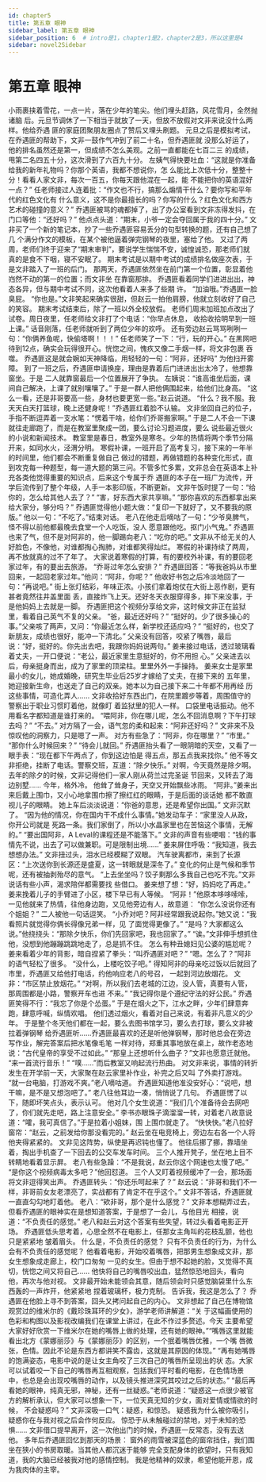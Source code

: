 ```yaml
---
id: chapter5
title: 第五章 眼神
sidebar_label: 第五章 眼神
sidebar_position: 6  # intro是1，chapter1是2，chapter2是3，所以这里是4
sidebar: novel2Sidebar
---
```


# 第五章 眼神

小雨裹挟着雪花，一点一片，落在少年的笔尖。他们埋头赶路，风花雪月，全然抛诸脑
后。元旦节调休了一下相当于就放了一天，但放不放假对文非来说没什么两样。他给乔遇
匪的家庭团聚朋友圈点了赞后又埋头刷题。
元旦之后是模拟考试，在乔遇匪的帮助下，文非一鼓作气冲到了前二十名，但乔遇匪就
没那么好运了，他的排名虽然还是第一，但成绩不怎么美观。之前一直都能在七百二三
的成绩，甩第二名四五十分，这次滑到了六百九十分。
左姨气得快要吐血：“这就是你准备给我的新年礼物吗？你那个英语，我都不想说你，怎
么能比上次低十分，整整十分！看看人家文非，每次一百五，你每天跟他混在一起，能
不能把你的英语混好一点？”
任老师接过人连着批：“作文也不行，搞那么煽情干什么？要你写和平年代的红色文化有
什么意义，这不是你最擅长的吗？你写的什么？红色文化和西方艺术的碰撞的意义？”
乔遇匪被骂的魂都掉了，出了办公室看到文非冻得发抖，在门口等他：“还好吗？”
他点点头道：“期末，小爷一定会夺回属于我的四十分。”
文非买了一个新的笔记本，抄了一些乔遇匪容易丢分的句型转换的题，还有自己想了几
个满分作文的模板，在某个被他逼着弹完钢琴的夜里，塞给了他。
又过了两周，老师们终于迎来了“期末审判”，要说学生惴惴不安，诚惶诚恐，那老师们就
真的是食不下咽，寝不安眠了。
期末考试是以期中考试的成绩排名做座次表，于是文非踏入了一班的后门。
那两天，乔遇匪依然坐在前门第一个位置，彰显着他岿然不动的第一的位置；而文非坐
在靠窗那排。
乔遇匪看着同学们进进出出，神态各异，但与期中考试不同，这次他看着人来多了些期
许。
“加油哦。”乔遇匪一脸臭屁。
“你也是。”文非笑起来确实很甜，但赵云一拍他肩膀，他就立刻收好了自己的笑容。
期末考试结束后，除了一班以外全校放假。
老师们周末加班加点改出了试卷。周日夜里，任老师给文非打了个电话：“你早点休息，
收拾收拾明早到一班上课。”
话音刚落，任老师就听到了两位少年的欢呼。
还有旁边赵云骂骂咧咧一句：“你俩养鱼呢，快偷塔啊！！！”
任老师笑了一下：“行，玩的开心。”
在黑网吧待到12点，确实会玩得很开心。恍惚之间，愧疚又像二手烟一样，将文非包裹
吞噬。
乔遇匪这是就会婉如天神降临，用轻轻的一句：“阿非，还好吗” 为他扫开雾障。
到了一班之后，乔遇匪申请换座，理由是靠着后门进进出出太冷了，他想靠窗坐。于是
二人就靠窗最后一个位置展开了争执。
左姨说：“谁高谁坐后面，课间自己解决，上课了就别嚷嚷了。”
于是一群人把他俩围起来，给他们比身高。
“这么一看，还是非哥要高一些，身材也要更宽一些。”赵云说道。
“什么？我不服。我天天白天打篮球，晚上还健身呢！”乔遇匪红着脸不认输。
文非坐回自己的位子，手指不断逗弄着一支水笔：“愣着干啥，给你们乔哥搬家啊。”
于是二人不会一下课就往走廊跑了，而是在教室里聚成一团，要么讨论习题进度，要么
说些最近很火的小说和新闻技术。
教室里是春日，教室外是寒冬。少年的热情将两个季节分隔开来，如同水火，泾渭分明。
寒假补课，一班开启了高考复习，接下来的一年半的时间里，他们都会不断重复做自己
做过的错题，再做错题的各种变化形式，直到攻克每一种题型，每一道大题的第三问。不管多忙多累，文非总会在英语本上补充各类他觉得重要的知识点，后来这个专属于乔
遇匪的本子在一班广为流传，开学后流传到了整个年级，人手一本影印版，不断更新。
文非午饭时提了一句：“给你的，怎么给其他人去了？”
“害，好东西大家共享嘛。”
“那你喜欢的东西都拿出来给大家分，够分吗？”
乔遇匪觉得他小题大做：“复印一下就好了，又不要我的原版。”
他以一句：“不吃了。”结束对话。
老八在他走后嘀咕了一句：“少爷臭脾气，怪不得以前他都最晚去食堂一个人吃饭，没人
愿意跟他吃。抠门小气鬼。”
乔遇匪也来了气，但不是对阿非的，他一脚踢向老八：“吃你的吧。”
文非从不给无关的人好脸色，不像他，对谁都掏心掏肺，对谁都笑得灿烂。
寒假的补课持续了两周，再不放就真的过不了年了。
大家说着寒假的打算，有的要校外补课，有的要回老家过年，有的要出去旅游。
“乔哥过年怎么安排？”
乔遇匪回答：“等我爸妈从市里回来，一起回老家过年。”他问：“阿非，你呢？”
他收好书包之后冷淡地回了一句：“再说吧。”
街上张灯结彩，年味正浓。小孩们拿着炮仗在大街上恶作剧，更有甚者竟然往井盖里面
丢，直接炸飞上天。还好冬天衣服穿得多，摔下来没事，于是他妈妈上去就是一脚。
乔遇匪把这个视频分享给文非，这时候文非正在监狱里，看着自己英气不复的父亲。
“爸，最近还好吗？”
“挺好的。少了很多操心的事。”父亲咳了两声，又问：“你最近怎么样，新学校还适应吗？”
“挺好的，也交了新朋友，成绩也很好，能冲一下清北。”
父亲没有回答，咬紧了嘴唇，最后说：“好，挺好的。你先出去吧，我跟你妈妈说两句。”
姜来接过电话，透过玻璃看着丈夫，一开口便说：“老公，最近家里生意挺好的，你不用担
心。”
父亲进去以后，母亲挺身而出，成为了家里的顶梁柱。里里外外一手操持。
姜来女士是家里最小的女儿，她成婚晚，研究生毕业后25岁才嫁给了丈夫，在接下来的
五年里，她迎接新生命，也送走了自己的双亲。她本以为自己接下来二十年都不用再经
历这些事情，可造化弄人......
文非收拾好东西出门，在院里踱步等着，周围值守的警察出于职业习惯盯着他，就像盯
着监狱里的犯人一样。
口袋里电话振动。他不用看名字都知道是谁打来的。
“喂阿非，你在哪儿呢，怎么不回消息啊？下午打球去吗？”
“不去。”
对方隔了一会，语气忽的柔和起来：“阿非还好吗？”
文非来不及惊叹他的洞察力，只是嗯了一声。
对方有些急了：“阿非，你在哪里？”
“市里。”
“那你什么时候回来？”
“待会儿就回。”
乔遇匪抬头看了一眼阴暗的天空，又看了一眼手表：“现在都下午两点了，你到这边怕是
得五点，那五点我来找你。”
他不等文非拒绝，挂断了电话。警察交班，互道：“除夕快乐。”
对啊，今天竟然是除夕啊。去年的除夕的时候，文非记得他们一家人刚从荷兰过完圣诞
节回来，又转去了海边别墅......
今年，格外冷。
他耸了耸身子，天空又开始飘些冰雨。
“阿非。”姜来出来后戴上围巾，又小心地拿围巾擦了擦红红的眼睛，于是后面的谈话她
都不敢直视儿子的眼睛。
她上车后淡淡说道：“你爸的意思，还是希望你出国。”
文非沉默了。
“因为他的情况，你在国内干不成什么事情。”她发动车子：“家里没人从政，你开公司就是
死路一条。我们家倒了，所以小水晶家里也在苦恼这个事情，无解的。”
“要出国阿非，A Leval的课程还是不能落下。”
文非的声音有些哽咽：“钱的事情先不说，出去了可以做兼职。可是限制出境......”
姜来屏住呼吸：“我知道，我去想想办法。”
文非扭过头，泪水已经模糊了双眼。
汽车驶离都市，来到了长源区：“上次送你到长源还是盛夏，这一转眼就是深冬了。”
变化的何止是气候和季节呢，还有被抽剥殆尽的意气。
“上去坐坐吗？饺子剩那么多我自己也吃不完。”文非说话有些小声，渴求陪伴都需要找
些借口。
姜来想了想：“好，妈妈吃了再走。”
姜来挽着儿子的手臂进了小区，楼下早已有人等候。
“阿非！”他原本哆哆嗦嗦，一见他就来了热情，往他身边跑，又见他旁边有人，故意道：
“你怎么没说你还有个姐姐？”
二人被他一句话逗笑。
“小乔对吧？阿非经常跟我说起你。”她又说：“我看照片就觉得你俩长得像兄弟一样，见
了面觉得更像了。”
“是吗？大家都这么说。”他挠挠头：“那除夕快乐，你们先回家吧，我也回家了。”
“诶。”文非伸手想抓住他，没想到他蹦蹦跳跳地走了，总是抓不住。
怎么有种丑媳妇见公婆的尴尬呢？
姜来看着少年的背影，暗自捏紧了拳头：“叫乔遇匪对吧？”
“嗯。怎么了？”阿非的语气轻松了很多。
“没什么，上楼吃饺子吧。”
得知阿非的母亲吃过饭以后就回了市里，乔遇匪又给他打电话，约他响应老八的号召，
一起到河边放烟花。
文非：“市区禁止放烟花。”
“对啊，所以我们去老城的江边，没人管，真要有人管，那周围都是小路，警察开车也进
不来。”
“我记得你是个遵纪守法的好公民。”
乔遇匪笑得不行：“我忘了你是个怂蛋。”
于是在烟火之下，江水之畔，少年们肆意奔跑，肆意呼喊，纵情欢唱。
他们透过烟火，看着对自己来说，有着非凡意义的少年。
于是整个冬天他们都在一起，要么去图书馆学习，要么去打球，要么文非被拉着弹钢琴
给乔遇匪听......乔遇匪最喜欢的还是听他弹钢琴，那时他总会在旁边写作业，解完答案后把水笔像毛笔
一样对待，郑重其事地放在桌上，故作老态地说：“古代皇帝的享受不过如此。”
“那皇上还想听什么曲子？”文非也愿意迁就他。
“来一首流行音乐！”
“噗......”而后教室又响起流行热曲。
对文非来说，事情的转折发生在开学前一天，大家聚在赵云家里补作业，补完之后又叫
了外卖打游戏。
“就一台电脑，打游戏不爽。”老八嘀咕道。
乔遇匪知道他准没安好心：“说吧，想干嘛，是不是又想泡吧了。”
老八往他耳边一凑，悄悄说了几句。
乔遇匪愣了以下，随即坏笑点头，表示认可。
他对几个女生说道：“我们几个准备待会去网吧了，你们就先走吧，路上注意安全。”
李书亦眼珠子滴溜溜一转，对着老八故意说道：“嚯，我可真信了。”于是拉着小姐妹，围
上围巾就走了。
“快快快。”老八拉好窗帘：“赵云，之前发给你那没看完的。”
赵云坐在电竞椅上，旁边左右各一个人将他夹得紧紧的。
文非见这阵势，纵使是再迟钝也懂了。
他往后挪了挪，靠墙坐着，掏出手机查了一下回去的公交车发车时间。
三个人推开凳子，坐在地上目不转睛地看着显示屏。
老八有些急躁：“不是我说，赵云你这个网速也太慢了吧。”
“是你这个视频病毒太多吧？”他回怼道。
三个人又盯着视频缓冲了一会，那场面将文非逗得笑出声。
乔遇匪转头：“你还乐呵起来了？”
赵云说：“非哥和我们不一样，非哥前女友老漂亮了，实战都有了肯定不在乎这个。”
文非不答话，乔遇匪就一直直勾勾地盯着他。
老八：“欸非哥，那个是什么感觉？”
文非本想糊弄过去，但看乔遇匪的眼神实在是想知道答案，于是想了一会儿，与他目光
相接，说道：“不负责任的感觉。”
老八和赵云对这个答案有些失望，转过头看着电影正开场。
乔遇匪低头思考着，心思全然不在电影上，任那女主角叫的花枝乱颤，他也只是紧紧地
皱着眉头。
什么是，不负责任的感觉？
只有不负责任的行为，为什么会有不负责任的感觉呢？
他看着电影，开始咬着嘴唇，把那男生想象成文非，那女生想象成走廊上，校门口匆匆
一见的女生。但由于想不起她的脸，又觉得不真切，恍惚之间又将自己......
他快将自己的嘴唇咬出血，猛然惊恐地回头，看向他，再次与他对视。
文非最开始未能领会其意，随后领会时只感觉脑袋里什么东西轰的一声炸开，他紧紧地
捏着玻璃杯，极力克制。
告诉我，我这是怎么了？
乔遇匪在他脸上寻不到答案，回头又拷问起自己的内心。
文非想起了自己在博物馆观赏过的维米尔的《戴珍珠耳环的少女》，游学老师讲解道：“关
于这幅画使用的色彩和构图以及影视改编我们在课堂上讲过，在此不作过多赘述。今天
主要希望大家好好欣赏一下维米尔在她的嘴唇上做的处理，还有她的眼神。”“嘴唇这里就能看出北方《蒙娜丽莎》与《蒙娜丽莎》的区别，一个抿着嘴唇优雅，一个嘴
唇微张，色情。因此不论是东西方都讲笑不露齿，这就是其原因的体现。”
“再有她嘴唇的饱满姿态，电影中说的是让女主角咬了三次自己的嘴唇所呈现出的状
态。大家可以试着咬一下自己的嘴唇再互相观察，包括我们平时看的电影，在色情场景
中，也总是会出现咬嘴唇的动作，以及镜头推进深究其咬过之后的状态。”
“最后再看她的眼神，纯真无邪，神秘，还有一丝疑惑。”老师说道：“疑惑这一点很少被官
方的解析承认，但大家可以想象一下，一位天真无知的少女，面对爱情或情欲的时候，
不会疑惑吗？”
文非深吸一口气：疑惑，和惊恐。
疑惑我为什么被你吸引，疑惑你在与我对视之后会作何反应。
惊恐于从未触碰过的禁地，对于未知的恐惧......
文非借口提早离开，这一次他出门的时候，乔遇匪一反常态，没有去送他。
多年后乔遇匪回忆到那天的场景：
窗外的雨雪被深蓝色的窗帘挡住，我们围坐在狭小的书房取暖。当其他人都沉迷于能够
完全支配身体的欲望时，只有我知道，我的大脑已经被我对他的感情控制。
我是他精神的奴隶，希望他能开恩，成为我肉体的主宰。